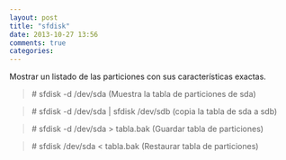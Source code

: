 ```yaml
---
layout: post
title: "sfdisk"
date: 2013-10-27 13:56
comments: true
categories: 
---
```

Mostrar un listado de las particiones con sus características exactas.

>\# sfdisk -d /dev/sda (Muestra la tabla de particiones de sda)

>\# sfdisk -d /dev/sda | sfdisk /dev/sdb (copia la tabla de sda a sdb)

>\# sfdisk -d /dev/sda > tabla.bak (Guardar tabla de particiones)

>\# sfdisk /dev/sda < tabla.bak (Restaurar tabla de particiones)

